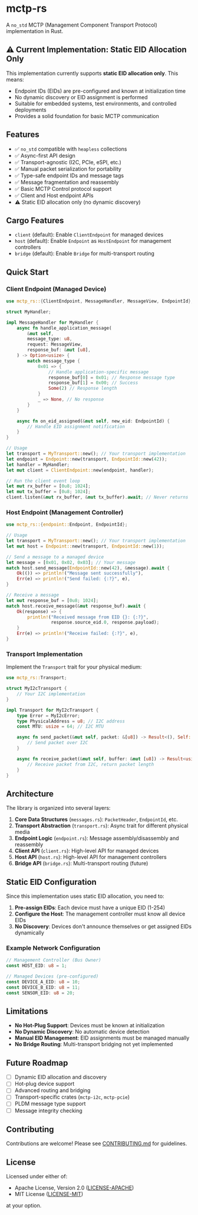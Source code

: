 # mctp-rs

A `no_std` MCTP (Management Component Transport Protocol) implementation in Rust.

## ⚠️ Current Implementation: Static EID Allocation Only

This implementation currently supports **static EID allocation only**. This means:

- Endpoint IDs (EIDs) are pre-configured and known at initialization time
- No dynamic discovery or EID assignment is performed
- Suitable for embedded systems, test environments, and controlled deployments
- Provides a solid foundation for basic MCTP communication

## Features

- ✅ `no_std` compatible with `heapless` collections
- ✅ Async-first API design
- ✅ Transport-agnostic (I2C, PCIe, eSPI, etc.)
- ✅ Manual packet serialization for portability
- ✅ Type-safe endpoint IDs and message tags
- ✅ Message fragmentation and reassembly
- ✅ Basic MCTP Control protocol support
- ✅ Client and Host endpoint APIs
- ⚠️ Static EID allocation only (no dynamic discovery)

## Cargo Features

- `client` (default): Enable `ClientEndpoint` for managed devices
- `host` (default): Enable `Endpoint` as `HostEndpoint` for management controllers
- `bridge` (default): Enable `Bridge` for multi-transport routing

## Quick Start

### Client Endpoint (Managed Device)

```rust
use mctp_rs::{ClientEndpoint, MessageHandler, MessageView, EndpointId};

struct MyHandler;

impl MessageHandler for MyHandler {
    async fn handle_application_message(
        &mut self,
        message_type: u8,
        request: MessageView,
        response_buf: &mut [u8],
    ) -> Option<usize> {
        match message_type {
            0x01 => {
                // Handle application-specific message
                response_buf[0] = 0x01; // Response message type
                response_buf[1] = 0x00; // Success
                Some(2) // Response length
            }
            _ => None, // No response
        }
    }

    async fn on_eid_assigned(&mut self, new_eid: EndpointId) {
        // Handle EID assignment notification
    }
}

// Usage
let transport = MyTransport::new(); // Your transport implementation
let endpoint = Endpoint::new(transport, EndpointId::new(42));
let handler = MyHandler;
let mut client = ClientEndpoint::new(endpoint, handler);

// Run the client event loop
let mut rx_buffer = [0u8; 1024];
let mut tx_buffer = [0u8; 1024];
client.listen(&mut rx_buffer, &mut tx_buffer).await; // Never returns
```

### Host Endpoint (Management Controller)

```rust
use mctp_rs::{endpoint::Endpoint, EndpointId};

// Usage
let transport = MyTransport::new(); // Your transport implementation
let mut host = Endpoint::new(transport, EndpointId::new(1));

// Send a message to a managed device
let message = [0x01, 0x02, 0x03]; // Your message
match host.send_message(EndpointId::new(42), &message).await {
    Ok(()) => println!("Message sent successfully"),
    Err(e) => println!("Send failed: {:?}", e),
}

// Receive a message
let mut response_buf = [0u8; 1024];
match host.receive_message(&mut response_buf).await {
    Ok(response) => {
        println!("Received message from EID {}: {:?}",
                 response.source_eid.0, response.payload);
    }
    Err(e) => println!("Receive failed: {:?}", e),
}
```

### Transport Implementation

Implement the `Transport` trait for your physical medium:

```rust
use mctp_rs::Transport;

struct MyI2cTransport {
    // Your I2C implementation
}

impl Transport for MyI2cTransport {
    type Error = MyI2cError;
    type PhysicalAddress = u8; // I2C address
    const MTU: usize = 64; // I2C MTU

    async fn send_packet(&mut self, packet: &[u8]) -> Result<(), Self::Error> {
        // Send packet over I2C
    }

    async fn receive_packet(&mut self, buffer: &mut [u8]) -> Result<usize, Self::Error> {
        // Receive packet from I2C, return packet length
    }
}
```

## Architecture

The library is organized into several layers:

1. **Core Data Structures** (`messages.rs`): `PacketHeader`, `EndpointId`, etc.
2. **Transport Abstraction** (`transport.rs`): Async trait for different physical media
3. **Endpoint Logic** (`endpoint.rs`): Message assembly/disassembly and reassembly
4. **Client API** (`client.rs`): High-level API for managed devices
5. **Host API** (`host.rs`): High-level API for management controllers
6. **Bridge API** (`bridge.rs`): Multi-transport routing (future)

## Static EID Configuration

Since this implementation uses static EID allocation, you need to:

1. **Pre-assign EIDs**: Each device must have a unique EID (1-254)
2. **Configure the Host**: The management controller must know all device EIDs
3. **No Discovery**: Devices don't announce themselves or get assigned EIDs dynamically

### Example Network Configuration

```rust
// Management Controller (Bus Owner)
const HOST_EID: u8 = 1;

// Managed Devices (pre-configured)
const DEVICE_A_EID: u8 = 10;
const DEVICE_B_EID: u8 = 11;
const SENSOR_EID: u8 = 20;
```

## Limitations

- **No Hot-Plug Support**: Devices must be known at initialization
- **No Dynamic Discovery**: No automatic device detection
- **Manual EID Management**: EID assignments must be managed manually
- **No Bridge Routing**: Multi-transport bridging not yet implemented

## Future Roadmap

- [ ] Dynamic EID allocation and discovery
- [ ] Hot-plug device support
- [ ] Advanced routing and bridging
- [ ] Transport-specific crates (`mctp-i2c`, `mctp-pcie`)
- [ ] PLDM message type support
- [ ] Message integrity checking

## Contributing

Contributions are welcome! Please see [CONTRIBUTING.md](CONTRIBUTING.md) for guidelines.

## License

Licensed under either of:

- Apache License, Version 2.0 ([LICENSE-APACHE](LICENSE-APACHE))
- MIT License ([LICENSE-MIT](LICENSE-MIT))

at your option.
